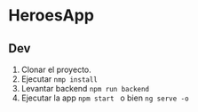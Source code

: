 # HeroesApp

## Dev

1. Clonar el proyecto.
2. Ejecutar ```nmp install```
3. Levantar backend ```npm run backend```
4. Ejecutar la app ```npm start ``` o bien ```ng serve -o```
